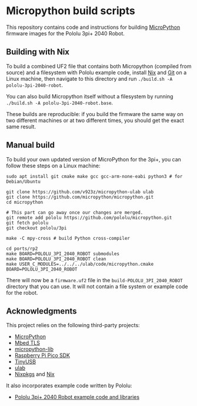 # Micropython build scripts

This repository contains code and instructions for building [MicroPython]
firmware images for the Pololu 3pi+ 2040 Robot.

## Building with Nix

To build a combined UF2 file that contains both Micropython (compiled from source)
and a filesystem with Pololu example code, install [Nix] and [Git] on a Linux machine,
then navigate to this directory and run `./build.sh -A pololu-3pi-2040-robot`.

You can also build Micropython itself without a filesystem by running
`./build.sh -A pololu-3pi-2040-robot.base`.

These builds are reproducible: if you build the firmware the same way on two
different machines or at two different times, you should get the exact same result.

## Manual build

To build your own updated version of MicroPython for the 3pi+, you
can follow these steps on a Linux machine:

```text
sudo apt install git cmake make gcc gcc-arm-none-eabi python3 # for Debian/Ubuntu

git clone https://github.com/v923z/micropython-ulab ulab
git clone https://github.com/micropython/micropython.git
cd micropython

# This part can go away once our changes are merged.
git remote add pololu https://github.com/pololu/micropython.git
git fetch pololu
git checkout pololu/3pi

make -C mpy-cross # build Python cross-compiler

cd ports/rp2
make BOARD=POLOLU_3PI_2040_ROBOT submodules
make BOARD=POLOLU_3PI_2040_ROBOT clean
make USER_C_MODULES=../../../ulab/code/micropython.cmake BOARD=POLOLU_3PI_2040_ROBOT
```

There will now be a `firmware.uf2` file in the `build-POLOLU_3PI_2040_ROBOT` directory
that you can use.  It will not contain a file system or example code for the robot.

## Acknowledgments

This project relies on the following third-party projects:

- [MicroPython](https://github.com/micropython/micropython)
- [Mbed TLS](https://github.com/ARMmbed/mbedtls)
- [micropython-lib](https://github.com/micropython/micropython-lib)
- [Raspberry Pi Pico SDK](https://github.com/raspberrypi/pico-sdk)
- [TinyUSB](https://github.com/hathach/tinyusb)
- [ulab](https://github.com/v923z/micropython-ulab)
- [Nixpkgs](https://github.com/nixos/nixpkgs) and [Nix]

It also incorporates example code written by Pololu:

- [Pololu 3pi+ 2040 Robot example code and libraries](https://github.com/pololu/pololu-3pi-2040-robot)

[Git]: https://git-scm.com/
[Nix]: https://github.com/nixos/nix
[MicroPython]: https://micropython.org/
